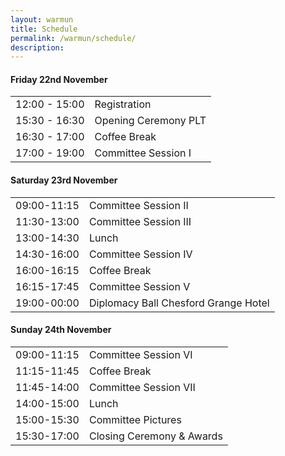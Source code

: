 ```yaml
---
layout: warmun
title: Schedule
permalink: /warmun/schedule/
description:
---
```


#### Friday 22nd November
<table>
  <tr><td>12:00 - 15:00</td><td>Registration</td></tr>
  <tr><td>15:30 - 16:30</td><td>Opening Ceremony PLT</td></tr>
  <tr><td>16:30 - 17:00</td><td>Coffee Break</td></tr>
  <tr><td>17:00 - 19:00</td><td>Committee Session I</td></tr>
</table>

#### Saturday 23rd November
<table>
  <tr><td>09:00-11:15</td><td>Committee Session II</td></tr>
  <tr><td>11:30-13:00</td><td>Committee Session III</td></tr>
  <tr><td>13:00-14:30</td><td>Lunch</td></tr>
  <tr><td>14:30-16:00</td><td>Committee Session IV</td></tr>
  <tr><td>16:00-16:15</td><td>Coffee Break</td></tr>
  <tr><td>16:15-17:45</td><td>Committee Session V</td></tr>
  <tr><td>19:00-00:00</td><td>Diplomacy Ball Chesford Grange Hotel</td></tr>
</table>

#### Sunday 24th November
<table>
  <tr><td>09:00-11:15</td><td>Committee Session VI</td></tr>
  <tr><td>11:15-11:45</td><td>Coffee Break</td></tr>
  <tr><td>11:45-14:00</td><td>Committee Session VII</td></tr>
  <tr><td>14:00-15:00</td><td>Lunch</td></tr>
  <tr><td>15:00-15:30</td><td>Committee Pictures</td></tr>
  <tr><td>15:30-17:00</td><td>Closing Ceremony & Awards</td></tr>
</table>

